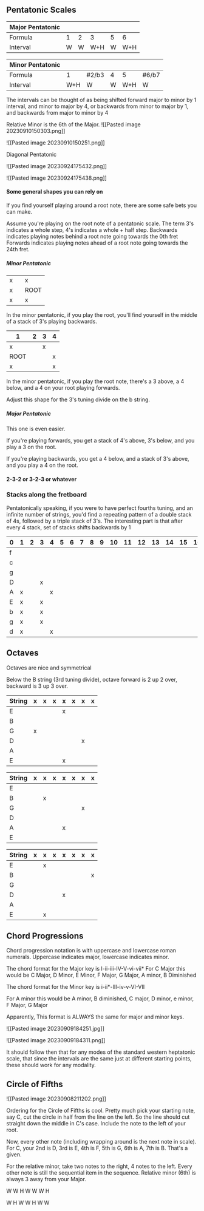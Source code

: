 
## Pentatonic Scales


|Major Pentatonic| | | | | |
| --- | --- | --- | --- | --- | --- |
| Formula | 1 | 2 | 3 | 5 | 6 |
| Interval | W | W | W+H | W | W+H |


|Minor Pentatonic| | | | | |
| --- | --- | --- | --- | --- | --- |
| Formula | 1 | \#2/b3 | 4 | 5 | \#6/b7 |
| Interval | W+H | W | W | W+H | W |

The intervals can be thought of as being shifted forward major to minor by 1 interval, and minor to major by 4, or backwards from minor to major by 1, and backwards from major to minor by 4

Relative Minor is the 6th of the Major. 
![[Pasted image 20230910150303.png]]

![[Pasted image 20230910150251.png]]

Diagonal Pentatonic

![[Pasted image 20230924175432.png]]

![[Pasted image 20230924175438.png]]
#### Some general shapes you can rely on
If you find yourself playing around a root note, there are some safe bets you can make. 

Assume you're playing on the root note of a pentatonic scale.
The term 3's indicates a whole step, 4's indicates a whole + half step.
Backwards indicates playing notes behind a root note going towards the 0th fret
Forwards indicates playing notes ahead of a root note going towards the 24th fret.

##### Minor Pentatonic

|     |     |      |
| --- | --- | ---- |
| x   |     | x    |
| x   |     | ROOT |
| x   |     | x    |
In the minor pentatonic, if you play the root, you'll find yourself in the middle of a stack of 3's playing backwards.

|  1   |   2  |   3  |   4  |
| --- | --- | --- | --- |
| x   |     | x   |     |
| ROOT   |     |     | x   |
| x    |     |     |  x   |
In the minor pentatonic, if you play the root note, there's a 3 above, a 4 below, and a 4 on your root playing forwards.

Adjust this shape for the 3's tuning divide on the b string.

##### Major Pentatonic

This one is even easier. 

If you're playing forwards, you get a stack of 4's above, 3's below, and you play a 3 on the root.

If you're playing backwards, you get a 4 below, and a stack of 3's above, and you play a 4 on the root.

#### 2-3-2 or 3-2-3 or whatever


### Stacks along the fretboard

Pentatonically speaking, if you were to have perfect fourths tuning, and an infinite number of strings, you'd find a repeating pattern of a double stack of 4s, followed by a triple stack of 3's. The interesting part is that after every 4 stack, set of stacks shifts backwards by 1

| 0   | 1   | 2   | 3   | 4   | 5   | 6   | 7   | 8   | 9   | 10  | 11  | 12  | 13  | 14  | 15  | 16  | 17  | 18  | 19  | 20  | 21  | 22  |   23  | 24    | 
| --- | --- | --- | --- | --- | --- | --- | --- | --- | --- | --- | --- | --- | --- | --- | --- | --- | --- | --- | --- | --- | --- | --- | --- | --- |
| f   |     |     |     |     |     |     |     |     |     |     |     |     |     |     |     |     |     |     |     |     |     |     |     |     |
| c   |     |     |     |     |     |     |     |     |     |     |     |     |     |     |     |     |     |     |     |     |     |     |     |     |
| g   |     |     |     |     |     |     |     |     |     |     |     |     |     |     |     |     |     |     |     |     |     |     |     |     |
| D   |     |     |   x  |     |     |     |     |     |     |     |     |     |     |     |     |     |     |     |     |     |     |     |     |     |
| A   | x    |     |     |x     |     |     |     |     |     |     |     |     |     |     |     |     |     |     |     |     |     |     |     |     |
| E   |x     |     |  x   |     |     |     |     |     |     |     |     |     |     |     |     |     |     |     |     |     |     |     |     |     |
| b   | x    |     |x     |     |     |     |     |     |     |     |     |     |     |     |     |     |     |     |     |     |     |     |     |     |
| g   |x     |     |    x |     |     |     |     |     |     |     |     |     |     |     |     |     |     |     |     |     |     |     |     |     |
| d   |  x   |     |     |  x   |     |     |     |     |     |     |     |     |     |     |     |     |     |     |     |     |     |     |     |     |
## Octaves

Octaves are nice and symmetrical

Below the B string (3rd tuning divide), octave forward is 2 up 2 over, backward is 3 up 3 over.

| String | x | x | x | x | x | x | x | 
| --- | --- | --- | --- | --- | --- | --- | --- | 
| E | | | | x | | | |
| B | | | | | | | |
| G | x | | | | | | |
| D | | | | | | x | |
| A | | | | | | | |
| E | | | | x | | | |

| String | x | x | x | x | x | x | x |
| --- | --- | --- | --- | --- | --- | --- | --- |
| E | | | | | | | |
| B | | x | | | | | |
| G | | | | | | x | |
| D | | | | | | | |
| A | | | | x | | | |
| E | | | | | | | |

| String | x | x | x | x | x | x | x |
| --- | --- | --- | --- | --- | --- | --- | --- |
| E | | x | | | | | |
| B | | | | | | | x |
| G | | | | | | | |
| D | | | | x | | | |
| A | | | | | | | |
| E | | x | | | | | |

## Chord Progressions

Chord progression notation is with uppercase and lowercase roman numerals. Uppercase indicates major, lowercase indicates minor.

The chord format for the Major key is I-ii-iii-IV-V-vi-vii*
For C Major this would be C Major,  D Minor, E Minor, F Major, G Major, A minor, B Diminished

The chord format for the Minor key is i-ii*-III-iv-v-VI-VII

For A minor this would be A minor, B diminished, C major, D minor, e minor, F Major, G Major

Apparently, This format is ALWAYS the same for major and minor keys.

![[Pasted image 20230909184251.jpg]]

![[Pasted image 20230909184311.png]]

It should follow then that for any modes of the standard western heptatonic scale, that since the intervals are the same just at different starting points, these should work for any modality. 

## Circle of Fifths

![[Pasted image 20230908211202.png]]

Ordering for the Circle of Fifths is cool. Pretty much pick your starting note, say C, cut the circle in half from the line on the left. So the line should cut straight down the middle in C's case. Include the note to the left of your root.

Now, every other note (including wrapping around is the next note in scale). For C, your 2nd is D, 3rd is E, 4th is F, 5th is G, 6th is A, 7th is B. That's a given.

For the relative minor, take two notes to the right, 4 notes to the left. Every other note is still the sequential item in the sequence. Relative minor (6th) is always 3 away from your Major.

W W H W W W H

W H W W H W W 